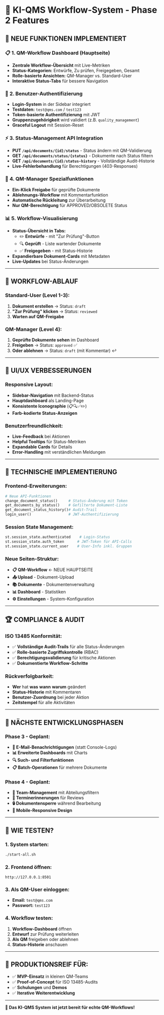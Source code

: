 # 🏥 KI-QMS Workflow-System - Phase 2 Features

## 🚀 **NEUE FUNKTIONEN IMPLEMENTIERT**

### 📋 **1. QM-Workflow Dashboard (Hauptseite)**
- **Zentrale Workflow-Übersicht** mit Live-Metriken
- **Status-Kategorien:** Entwürfe, Zu prüfen, Freigegeben, Gesamt
- **Rolle-basierte Ansichten:** QM-Manager vs. Standard-User
- **Interaktive Status-Tabs** für bessere Navigation

### 🔐 **2. Benutzer-Authentifizierung**
- **Login-System** in der Sidebar integriert
- **Testdaten:** `test@qms.com` / `test123`
- **Token-basierte Authentifizierung** mit JWT
- **Gruppenzugehörigkeit** wird validiert (z.B. `quality_management`)
- **Graceful Logout** mit Session-Reset

### ⚡ **3. Status-Management API Integration**
- **PUT `/api/documents/{id}/status`** - Status ändern mit QM-Validierung
- **GET `/api/documents/status/{status}`** - Dokumente nach Status filtern
- **GET `/api/documents/{id}/status-history`** - Vollständige Audit-Historie
- **Live-Fehlerbehandlung** für Berechtigungen (403-Responses)

### 🎯 **4. QM-Manager Spezialfunktionen**
- **Ein-Klick Freigabe** für geprüfte Dokumente
- **Ablehnungs-Workflow** mit Kommentarfunktion
- **Automatische Rückleitung** zur Überarbeitung
- **Nur QM-Berechtigung** für APPROVED/OBSOLETE Status

### 📊 **5. Workflow-Visualisierung**
- **Status-Übersicht in Tabs:** 
  - ✏️ **Entwürfe** - mit "Zur Prüfung"-Button
  - 🔍 **Geprüft** - Liste wartender Dokumente  
  - ✅ **Freigegeben** - mit Status-Historie
- **Expandierbare Dokument-Cards** mit Metadaten
- **Live-Updates** bei Status-Änderungen

---

## 🔄 **WORKFLOW-ABLAUF**

### **Standard-User (Level 1-3):**
1. **Dokument erstellen** → Status: `draft`
2. **"Zur Prüfung" klicken** → Status: `reviewed`  
3. **Warten auf QM-Freigabe**

### **QM-Manager (Level 4):**
1. **Geprüfte Dokumente sehen** im Dashboard
2. **Freigeben** → Status: `approved` ✅
3. **Oder ablehnen** → Status: `draft` (mit Kommentar) ↩️

---

## 🎨 **UI/UX VERBESSERUNGEN**

### **Responsive Layout:**
- **Sidebar-Navigation** mit Backend-Status
- **Hauptdashboard** als Landing-Page
- **Konsistente Iconographie** (📋🔍✅✏️)
- **Farb-kodierte Status-Anzeigen**

### **Benutzerfreundlichkeit:**
- **Live-Feedback** bei Aktionen
- **Helpful Tooltips** für Status-Metriken
- **Expandable Cards** für Details
- **Error-Handling** mit verständlichen Meldungen

---

## 🔧 **TECHNISCHE IMPLEMENTIERUNG**

### **Frontend-Erweiterungen:**
```python
# Neue API-Funktionen
change_document_status()     # Status-Änderung mit Token
get_documents_by_status()    # Gefilterte Dokument-Liste
get_document_status_history()# Audit-Trail
login_user()                 # JWT-Authentifizierung
```

### **Session State Management:**
```python
st.session_state.authenticated    # Login-Status
st.session_state.auth_token      # JWT-Token für API-Calls  
st.session_state.current_user    # User-Info inkl. Gruppen
```

### **Neue Seiten-Struktur:**
- **📋 QM-Workflow** ← NEUE HAUPTSEITE
- **📤 Upload** - Dokument-Upload
- **📚 Dokumente** - Dokumentenverwaltung  
- **📊 Dashboard** - Statistiken
- **⚙️ Einstellungen** - System-Konfiguration

---

## 🏆 **COMPLIANCE & AUDIT**

### **ISO 13485 Konformität:**
- ✅ **Vollständige Audit-Trails** für alle Status-Änderungen
- ✅ **Rolle-basierte Zugriffskontrolle** (RBAC)
- ✅ **Berechtigungsvalidierung** für kritische Aktionen
- ✅ **Dokumentierte Workflow-Schritte**

### **Rückverfolgbarkeit:**
- **Wer** hat **was** **wann** **warum** geändert
- **Status-Historie** mit Kommentaren
- **Benutzer-Zuordnung** bei jeder Aktion
- **Zeitstempel** für alle Aktivitäten

---

## 🚀 **NÄCHSTE ENTWICKLUNGSPHASEN**

### **Phase 3 - Geplant:**
- **📧 E-Mail-Benachrichtigungen** (statt Console-Logs)
- **📊 Erweiterte Dashboards** mit Charts
- **🔍 Such- und Filterfunktionen**
- **📋 Batch-Operationen** für mehrere Dokumente

### **Phase 4 - Geplant:**  
- **👥 Team-Management** mit Abteilungsfiltern
- **📅 Terminerinnerungen** für Reviews
- **🔒 Dokumentensperre** während Bearbeitung
- **📱 Mobile-Responsive Design**

---

## 🎯 **WIE TESTEN?**

### **1. System starten:**
```bash
./start-all.sh
```

### **2. Frontend öffnen:**
```
http://127.0.0.1:8501
```

### **3. Als QM-User einloggen:**
- **Email:** `test@qms.com`
- **Passwort:** `test123`

### **4. Workflow testen:**
1. **Workflow-Dashboard** öffnen
2. **Entwurf** zur Prüfung weiterleiten
3. **Als QM** freigeben oder ablehnen
4. **Status-Historie** anschauen

---

## 🏥 **PRODUKTIONSREIF FÜR:**
- ✅ **MVP-Einsatz** in kleinen QM-Teams
- ✅ **Proof-of-Concept** für ISO 13485-Audits  
- ✅ **Schulungen** und **Demos**
- ✅ **Iterative Weiterentwicklung**

---

**🚀 Das KI-QMS System ist jetzt bereit für echte QM-Workflows!** 